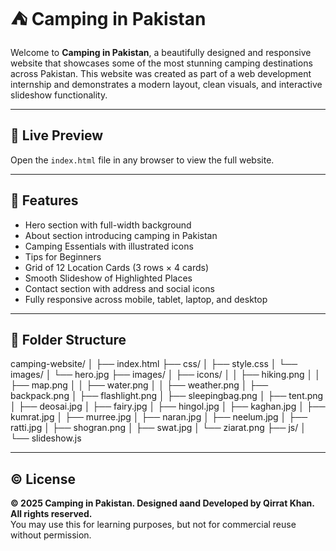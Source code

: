 # ⛺️ Camping in Pakistan

Welcome to **Camping in Pakistan**, a beautifully designed and responsive website that showcases some of the most stunning camping destinations across Pakistan. This website was created as part of a web development internship and demonstrates a modern layout, clean visuals, and interactive slideshow functionality.

---

## 🌄 Live Preview

Open the `index.html` file in any browser to view the full website.

---

## 🎨 Features

- Hero section with full-width background  
- About section introducing camping in Pakistan  
- Camping Essentials with illustrated icons  
- Tips for Beginners  
- Grid of 12 Location Cards (3 rows × 4 cards)  
- Smooth Slideshow of Highlighted Places  
- Contact section with address and social icons  
- Fully responsive across mobile, tablet, laptop, and desktop  

---

## 📂 Folder Structure

camping-website/
│
├── index.html
├── css/
│ ├── style.css
│ └── images/
│ └── hero.jpg
├── images/
│ ├── icons/
│ │ ├── hiking.png
│ │ ├── map.png
│ │ ├── water.png
│ │ ├── weather.png
│ ├── backpack.png
│ ├── flashlight.png
│ ├── sleepingbag.png
│ ├── tent.png
│ ├── deosai.jpg
│ ├── fairy.jpg
│ ├── hingol.jpg
│ ├── kaghan.jpg
│ ├── kumrat.jpg
│ ├── murree.jpg
│ ├── naran.jpg
│ ├── neelum.jpg
│ ├── ratti.jpg
│ ├── shogran.png
│ ├── swat.jpg
│ └── ziarat.png
├── js/
│ └── slideshow.js

---

## © License

**© 2025 Camping in Pakistan. Designed aand Developed by Qirrat Khan. All rights reserved.**  
You may use this for learning purposes, but not for commercial reuse without permission.

